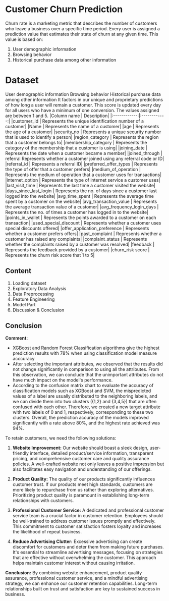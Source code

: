 # Customer Churn Prediction

Churn rate is a marketing metric that describes the number of customers who leave a business over a specific time period. Every user is assigned a prediction value that estimates their state of churn at any given time. This value is based on:
1. User demographic information
2. Browsing behavior
3. Historical purchase data among other information
# Dataset
User demographic information Browsing behavior Historical purchase data among other information It factors in our unique and proprietary predictions of how long a user will remain a customer. This score is updated every day for all users who have a minimum of one conversion. The values assigned are between 1 and 5.
|Column name	| Description|
|:------------:|:------------:|
|customer_id | Represents the unique identification number of a customer|
|Name | Represents the name of a customer|
|age | Represents the age of a customer|
|security_no | Represents a unique security number that is used to identify a person|
|region_category | Represents the region that a customer belongs to|
|membership_category | Represents the category of the membership that a customer is using|
|joining_date | Represents the date when a customer became a member|
|joined_through |  referral	Represents whether a customer joined using any referral code or ID|
|referral_id | 	Represents a referral ID|
|preferred_offer_types | 	Represents the type of offer that a customer prefers|
|medium_of_operation | 	Represents the medium of operation that a customer uses for transactions|
|internet_option | 	Represents the type of internet service a customer uses|
|last_visit_time | 	Represents the last time a customer visited the website|
|days_since_last_login | 	Represents the no. of days since a customer last logged into the website|
|avg_time_spent | 	Represents the average time spent by a customer on the website|
|avg_transaction_value | 	Represents the average transaction value of a customer|
|avg_frequency_login_days | 	Represents the no. of times a customer has logged in to the website|
|points_in_wallet | 	Represents the points awarded to a customer on each transaction|
|used_special_discount | 	Represents whether a customer uses special discounts offered|
|offer_application_preference | 	Represents whether a customer prefers offers|
|past_complaint | 	Represents whether a customer has raised any complaints|
|complaint_status | 	Represents whether the complaints raised by a customer was resolved|
|feedback | 	Represents the feedback provided by a customer|
|churn_risk score | 	Represents the churn risk score that 1 to 5|

## Content
1. Loading dataset
2. Exploratory Data Analysis
3. Data Preprocessing
4. Feature Engineering
5. Model Part
6. Discussion & Conclusion

## Conclusion
**Comment:**

* XGBoost and Random Forest Classification algorithms give the highest prediction results with 78% when using classification model measure acccuracy
* After selecting the important attributes, we observed that the results did not change significantly in comparison to using all the attributes. From this observation, we can conclude that the unimportant attributes do not have much impact on the model's performance.
* According to the confusion matrix chart to evaluate the accuracy of classification models such as XGBoost and SVM, the mispredicted values of a label are usually distributed to the neighboring labels, and we can divide them into two clusters ({1,2} and {3,4,5}) that are often confused with each other. Therefore, we created a new target attribute with two labels of 0 and 1, respectively, corresponding to these two clusters. Overall, the prediction accuracy of the models improved significantly with a rate above 80%, and the highest rate achieved was 94%.

To retain customers, we need the following solutions:

1. **Website Improvement:** Our website should boast a sleek design, user-friendly interface, detailed product/service information, transparent pricing, and comprehensive customer care and quality assurance policies. A well-crafted website not only leaves a positive impression but also facilitates easy navigation and understanding of our offerings.

2. **Product Quality:** The quality of our products significantly influences customer trust. If our products meet high standards, customers are more likely to repurchase from us rather than exploring alternatives. Prioritizing product quality is paramount in establishing long-term relationships with customers.

3. **Professional Customer Service:** A dedicated and professional customer service team is a crucial factor in customer retention. Employees should be well-trained to address customer issues promptly and effectively. This commitment to customer satisfaction fosters loyalty and increases the likelihood of repeat business.

4. **Reduce Advertising Clutter:** Excessive advertising can create discomfort for customers and deter them from making future purchases. It's essential to streamline advertising messages, focusing on strategies that are effective without overwhelming the customer. This approach helps maintain customer interest without causing irritation.

**Conclusion:** By combining website enhancement, product quality assurance, professional customer service, and a mindful advertising strategy, we can enhance our customer retention capabilities. Long-term relationships built on trust and satisfaction are key to sustained success in business.
